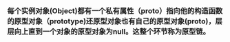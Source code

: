 ### 每个实例对象(Object)都有一个私有属性（__proto__）指向他的构造函数的原型对象（prototype)还原型对象也有自己的原型对象(__proto__)，层层向上直到一个对象的原型对象为null。这整个环节称为原型链。